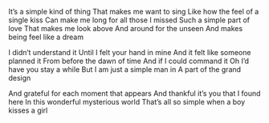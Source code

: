 It’s a simple kind of thing
That makes me want to sing
Like how the feel of a single kiss
Can make me long for all those I missed
Such a simple part of love
That makes me look above
And around for the unseen
And makes being feel like a dream

I didn’t understand it
Until I felt your hand in mine
And it felt like someone planned it
From before the dawn of time
And if I could command it
Oh I’d have you stay a while
But I am just a simple man in
A part of the grand design

And grateful for each moment that appears
And thankful it’s you that I found here
In this wonderful mysterious world 
That’s all so simple when a boy kisses a girl
